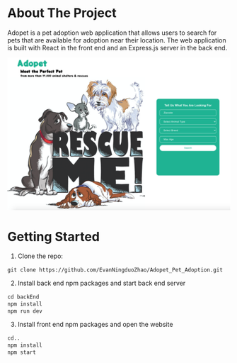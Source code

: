 # About The Project

Adopet is a pet adoption web application that allows users to search for pets that are available for adoption near their location. The web application is built with React in the front end and an Express.js server in the back end.

![alt text](https://github.com/EvanNingduoZhao/Adopet_Pet_Adoption/blob/main/public/Adopet_homepage.png?raw=true)

# Getting Started

1. Clone the repo:
```
git clone https://github.com/EvanNingduoZhao/Adopet_Pet_Adoption.git
```

2. Install back end npm packages and start back end server
```
cd backEnd
npm install
npm run dev
```

3. Install front end npm packages and open the website
```
cd..
npm install
npm start
```


